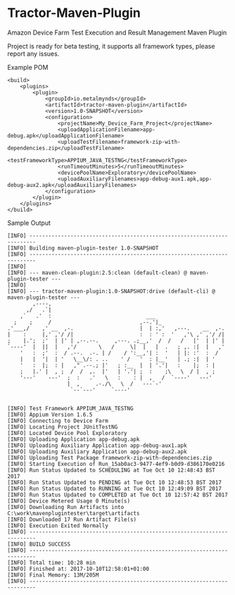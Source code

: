 # Tractor-Maven-Plugin
Amazon Device Farm Test Execution and Result Management Maven Plugin

Project is ready for beta testing, it supports all framework types, please report any issues.

Example POM

    <build>
        <plugins>
            <plugin>
                <groupId>io.metalmynds</groupId>
                <artifactId>tractor-maven-plugin</artifactId>
                <version>1.0-SNAPSHOT</version>
                <configuration>
                    <projectName>My_Device_Farm_Project</projectName>
                    <uploadApplicationFilename>app-debug.apk</uploadApplicationFilename>
                    <uploadTestFilename>framework-zip-with-dependencies.zip</uploadTestFilename>
                    <testFrameworkType>APPIUM_JAVA_TESTNG</testFrameworkType>
                    <runTimeoutMinutes>5</runTimeoutMinutes>
                    <devicePoolName>Exploratory</devicePoolName>
                    <uploadAuxiliaryFilenames>app-debug-aux1.apk,app-debug-aux2.apk</uploadAuxiliaryFilenames>
                </configuration>
            </plugin>
        </plugins>
    </build>
</project>

Sample Output

    [INFO] ------------------------------------------------------------------------
    [INFO] Building maven-plugin-tester 1.0-SNAPSHOT
    [INFO] ------------------------------------------------------------------------
    [INFO]
    [INFO] --- maven-clean-plugin:2.5:clean (default-clean) @ maven-plugin-tester ---
    [INFO]
    [INFO] --- tractor-maven-plugin:1.0-SNAPSHOT:drive (default-cli) @ maven-plugin-tester ---
            ,----,
          ,/   .`|
        ,`   .'  :                              ___
      ;    ;     /                            ,--.'|_
    .'___,/    ,' __  ,-.                     |  | :,'   ,---.    __  ,-.
    |    :     |,' ,'/ /|                     :  : ' :  '   ,'\ ,' ,'/ /|
    ;    |.';  ;'  | |' | ,--.--.     ,---. .;__,'  /  /   /   |'  | |' |
    `----'  |  ||  |   ,'/       \   /     \|  |   |  .   ; ,. :|  |   ,'
        '   :  ;'  :  / .--.  .-. | /    / ':__,'| :  '   | |: :'  :  /
        |   |  '|  | '   \__\/: . ..    ' /   '  : |__'   | .; :|  | '
        '   :  |;  : |   ," .--.; |'   ; :__  |  | '.'|   :    |;  : |
        ;   |.' |  , ;  /  /  ,.  |'   | '.'| ;  :    ;\   \  / |  , ;
        '---'    ---'  ;  :   .'   \   :    : |  ,   /  `----'   ---'
                       |  ,     .-./\   \  /   ---`-'
                        `--`---'     `----'
    
    
    [INFO] Test Framework APPIUM_JAVA_TESTNG
    [INFO] Appium Version 1.6.5
    [INFO] Connecting to Device Farm
    [INFO] Locating Project JUnitTestNG
    [INFO] Located Device Pool Exploratory
    [INFO] Uploading Application app-debug.apk
    [INFO] Uploading Auxiliary Application app-debug-aux1.apk
    [INFO] Uploading Auxiliary Application app-debug-aux2.apk
    [INFO] Uploading Test Package framework-zip-with-dependencies.zip
    [INFO] Starting Execution of Run_15ab0ac3-9477-4ef9-b0d9-d386170e0216
    [INFO] Run Status Updated to SCHEDULING at Tue Oct 10 12:48:43 BST 2017
    [INFO] Run Status Updated to PENDING at Tue Oct 10 12:48:53 BST 2017
    [INFO] Run Status Updated to RUNNING at Tue Oct 10 12:49:09 BST 2017
    [INFO] Run Status Updated to COMPLETED at Tue Oct 10 12:57:42 BST 2017
    [INFO] Device Metered Usage 0 Minute(s)
    [INFO] Downloading Run Artifacts into C:\work\mavenplugintester\target\artifacts
    [INFO] Downloaded 17 Run Artifact File(s)
    [INFO] Execution Exited Normally
    [INFO] ------------------------------------------------------------------------
    [INFO] BUILD SUCCESS
    [INFO] ------------------------------------------------------------------------
    [INFO] Total time: 10:28 min
    [INFO] Finished at: 2017-10-10T12:58:01+01:00
    [INFO] Final Memory: 13M/205M
    [INFO] ------------------------------------------------------------------------

